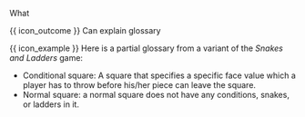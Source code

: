 <span id="title">What</span>

<span id="prereqs"></span>

<span id="outcomes">{{ icon_outcome }} Can explain glossary</span>

<div id="body">

<box type="definition" seamless>
<include src="../../../common/definitions.md#def-glossary" inline />
</box>

<box>

{{ icon_example }} Here is a partial glossary from a variant of the _Snakes and Ladders_ game:

* Conditional square: A square that specifies a specific face value which a player has to throw before his/her piece can leave the square.
* Normal square: a normal square does not have any conditions, snakes, or ladders in it.

</box>

</div>

<div id="extras">
</div>
